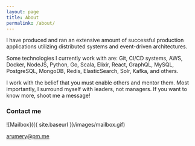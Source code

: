 ```yaml
---
layout: page
title: About
permalink: /about/
---
```


I have produced and ran an extensive amount of successful production applications utilizing distributed systems and event-driven architectures. 

Some technologies I currently work with are: Git, CI/CD systems, AWS, Docker, NodeJS, Python, Go, Scala, Elixir, React, GraphQL, MySQL, PostgreSQL, MongoDB, Redis, ElasticSearch, Solr, Kafka, and others.

I work with the belief that you must enable others and mentor them. Most importantly, I surround myself with leaders, not managers. If you want to know more, shoot me a message!

### Contact me

![Mailbox]({{ site.baseurl }}/images/mailbox.gif)

[arumery@pm.me](mailto:aaronrumery@gmail.com)
